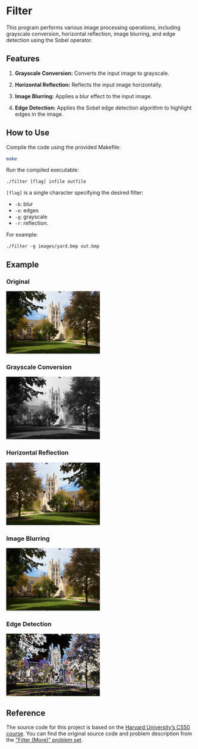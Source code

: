 # Filter

This program performs various image processing operations, including grayscale conversion, horizontal reflection, image blurring, and edge detection using the Sobel operator.

## Features

1. **Grayscale Conversion:** Converts the input image to grayscale.

2. **Horizontal Reflection:** Reflects the input image horizontally.

3. **Image Blurring:** Applies a blur effect to the input image.

4. **Edge Detection:** Applies the Sobel edge detection algorithm to highlight edges in the image.

## How to Use

Compile the code using the provided Makefile:

   ```bash
   make
   ```

Run the compiled executable:

    ./filter [flag] infile outfile
`[flag]` is a single character specifying the desired filter: 
* `-b`: blur
* `-e`: edges
* `-g`: grayscale
* `-r`: reflection.

For example:

    ./filter -g images/yard.bmp out.bmp

## Example
### Original
<img src="./images/courtyard.bmp"  width=50% height=50%>

### Grayscale Conversion
<img src="./images_filter/courtyard_grayscale.bmp"  width=50% height=50%>

### Horizontal Reflection
<img src="./images_filter/courtyard_reflection.bmp"  width=50% height=50%>

### Image Blurring
<img src="./images_filter/courtyard_blur.bmp"  width=50% height=50%>

### Edge Detection
<img src="./images_filter/courtyard_edges.bmp"  width=50% height=50%>

## Reference
The source code for this project is based on the [Harvard University’s CS50 course](https://cs50.harvard.edu/x/2023/). You can find the original source code and problem description from the ["Filter (More)" problem set](https://cs50.harvard.edu/x/2023/psets/4/filter/more).
